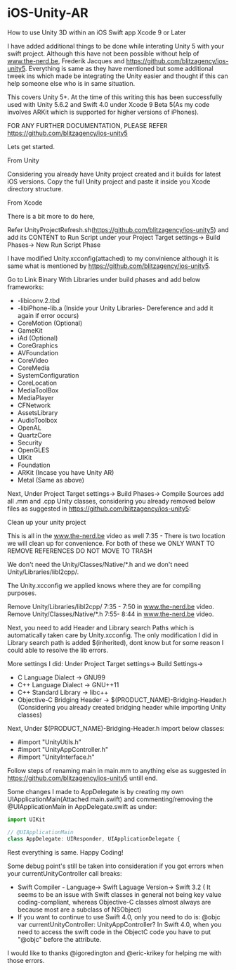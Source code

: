 # iOS-Unity-AR
How to use Unity 3D within an iOS Swift app Xcode 9 or Later

I have added additional things to be done while interating Unity 5 with your swift project. Although this have not been possible without help of www.the-nerd.be, Frederik Jacques and https://github.com/blitzagency/ios-unity5. Everything is same as they have mentioned but some additional tweek ins which made be integrating the Unity easier and thought if this can help someone else who is in same situation.

This covers Unity 5+. At the time of this writing this has been successfully used with Unity 5.6.2 and Swift 4.0 under Xcode 9 Beta 5(As my code involves ARKit which is supported for higher versions of iPhones).

FOR ANY FURTHER DOCUMENTATION, PLEASE REFER https://github.com/blitzagency/ios-unity5


Lets get started.

From Unity

Considering you already have Unity project created and it builds for latest iOS versions. Copy the full Unity project and paste it inside you Xcode directory structure.

From Xcode

There is a bit more to do here,

Refer UnityProjectRefresh.sh(https://github.com/blitzagency/ios-unity5) and add its CONTENT to Run Script under your Project Target settings-> Build Phases-> New Run Script Phase 

I have modified Unity.xcconfig(attached) to my convinience although it is same what is mentioned by https://github.com/blitzagency/ios-unity5. 

Go to Link Binary With Libraries under build phases and add below frameworks:
* -libiconv.2.tbd
* -libiPhone-lib.a (Inside your Unity Libraries- Dereference and add it again if error occurs)
* CoreMotion (Optional)
* GameKit 
* iAd (Optional)
* CoreGraphics 
* AVFoundation 
* CoreVideo 
* CoreMedia 
* SystemConfiguration 
* CoreLocation 
* MediaToolBox 
* MediaPlayer 
* CFNetwork 
* AssetsLibrary 
* AudioToolbox 
* OpenAL 
* QuartzCore 
* Security 
* OpenGLES 
* UIKit 
* Foundation
* ARKit (Incase you have Unity AR)
* Metal (Same as above)

Next, Under Project Target settings-> Build Phases-> Compile Sources add all .mm and .cpp Unity classes, considering you already removed below files as suggested in https://github.com/blitzagency/ios-unity5:

Clean up your unity project

This is all in the www.the-nerd.be video as well 7:35 - There is two location we will clean up for convenience. For both of these we ONLY WANT TO REMOVE REFERENCES DO NOT MOVE TO TRASH

We don't need the Unity/Classes/Native/*.h and we don't need Unity/Libraries/libl2cpp/.

The Unity.xcconfig we applied knows where they are for compiling purposes.

Remove Unity/Libraries/libl2cpp/ 7:35 - 7:50 in www.the-nerd.be video.
Remove Unity/Classes/Native/*.h 7:55- 8:44 in www.the-nerd.be video.

Next, you need to add Header and Library search Paths which is automatically taken care by Unity.xcconfig. The only modification I did in Library search path is added $(inherited), dont know but for some reason I could able to resolve the lib errors.

More settings I did:
Under Project Target settings-> Build Settings->
* C Language Dialect -> GNU99
* C++ Language Dialect -> GNU++11
* C++ Standard Library -> libc++
* Objective-C Bridging Header -> $(PRODUCT_NAME)-Bridging-Header.h (Considering you already created bridging header while importing Unity classes)

Next, Under $(PRODUCT_NAME)-Bridging-Header.h import below classes:
* #import "UnityUtils.h"
* #import "UnityAppController.h"
* #import "UnityInterface.h"

Follow steps of renaming main in main.mm to anything else as suggested in https://github.com/blitzagency/ios-unity5 untill end. 

Some changes I made to AppDelegate is by creating my own UIApplicationMain(Attached main.swift) and commenting/removing the @UIApplicationMain in AppDelegate.swift as under:

```javascript
import UIKit

// @UIApplicationMain
class AppDelegate: UIResponder, UIApplicationDelegate {
```

Rest everything is same. Happy Coding!

Some debug point's still be taken into consideration if you got errors when your currentUnityController call breaks:
* Swift Compiler - Language-> Swift Laguage Version-> Swift 3.2 ( It seems to be an issue with Swift classes in general not being key value coding-compliant, whereas Objective-C classes almost always are because most are a subclass of NSObject)
* If you want to continue to use Swift 4.0, only you need to do is:
@objc var currentUnityController: UnityAppController?
In Swift 4.0, when you need to access the swift code in the ObjectC code you have to put "@objc" before the attribute.

I would like to thanks @igoredington and @eric-krikey for helping me with those errors.

